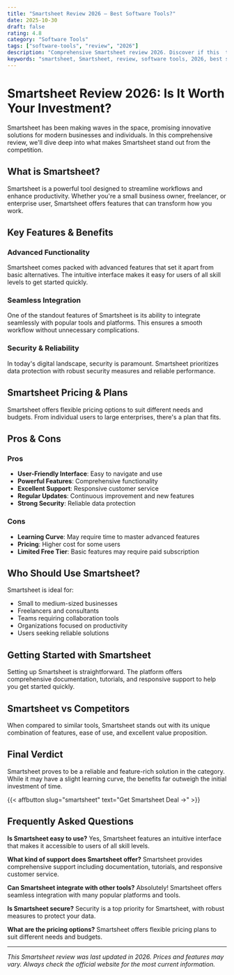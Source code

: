```yaml
---
title: "Smartsheet Review 2026 – Best Software Tools?"
date: 2025-10-30
draft: false
rating: 4.8
category: "Software Tools"
tags: ["software-tools", "review", "2026"]
description: "Comprehensive Smartsheet review 2026. Discover if this  tool is the best choice for your needs."
keywords: "smartsheet, Smartsheet, review, software tools, 2026, best software tools"
---
```


# Smartsheet Review 2026: Is It Worth Your Investment?

Smartsheet has been making waves in the  space, promising innovative solutions for modern businesses and individuals. In this comprehensive review, we'll dive deep into what makes Smartsheet stand out from the competition.

## What is Smartsheet?

Smartsheet is a powerful  tool designed to streamline workflows and enhance productivity. Whether you're a small business owner, freelancer, or enterprise user, Smartsheet offers features that can transform how you work.

## Key Features & Benefits

### Advanced Functionality
Smartsheet comes packed with advanced features that set it apart from basic alternatives. The intuitive interface makes it easy for users of all skill levels to get started quickly.

### Seamless Integration
One of the standout features of Smartsheet is its ability to integrate seamlessly with popular tools and platforms. This ensures a smooth workflow without unnecessary complications.

### Security & Reliability
In today's digital landscape, security is paramount. Smartsheet prioritizes data protection with robust security measures and reliable performance.

## Smartsheet Pricing & Plans

Smartsheet offers flexible pricing options to suit different needs and budgets. From individual users to large enterprises, there's a plan that fits.

## Pros & Cons

### Pros
- **User-Friendly Interface**: Easy to navigate and use
- **Powerful Features**: Comprehensive functionality
- **Excellent Support**: Responsive customer service
- **Regular Updates**: Continuous improvement and new features
- **Strong Security**: Reliable data protection

### Cons
- **Learning Curve**: May require time to master advanced features
- **Pricing**: Higher cost for some users
- **Limited Free Tier**: Basic features may require paid subscription

## Who Should Use Smartsheet?

Smartsheet is ideal for:
- Small to medium-sized businesses
- Freelancers and consultants
- Teams requiring collaboration tools
- Organizations focused on productivity
- Users seeking reliable  solutions

## Getting Started with Smartsheet

Setting up Smartsheet is straightforward. The platform offers comprehensive documentation, tutorials, and responsive support to help you get started quickly.

## Smartsheet vs Competitors

When compared to similar tools, Smartsheet stands out with its unique combination of features, ease of use, and excellent value proposition.

## Final Verdict

Smartsheet proves to be a reliable and feature-rich solution in the  category. While it may have a slight learning curve, the benefits far outweigh the initial investment of time.

{{< affbutton slug="smartsheet" text="Get Smartsheet Deal →" >}}

## Frequently Asked Questions

**Is Smartsheet easy to use?**
Yes, Smartsheet features an intuitive interface that makes it accessible to users of all skill levels.

**What kind of support does Smartsheet offer?**
Smartsheet provides comprehensive support including documentation, tutorials, and responsive customer service.

**Can Smartsheet integrate with other tools?**
Absolutely! Smartsheet offers seamless integration with many popular platforms and tools.

**Is Smartsheet secure?**
Security is a top priority for Smartsheet, with robust measures to protect your data.

**What are the pricing options?**
Smartsheet offers flexible pricing plans to suit different needs and budgets.

---

*This Smartsheet review was last updated in 2026. Prices and features may vary. Always check the official website for the most current information.*
